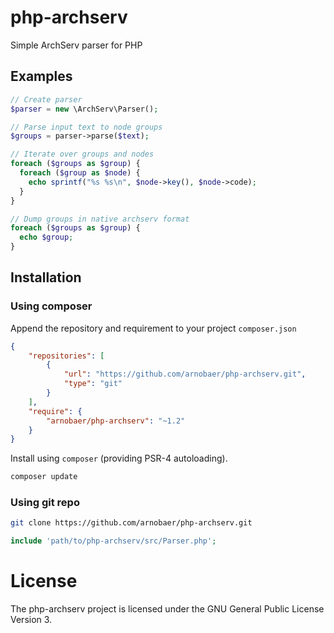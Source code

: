 # php-archserv

Simple ArchServ parser for PHP

## Examples

```php
// Create parser
$parser = new \ArchServ\Parser();

// Parse input text to node groups
$groups = parser->parse($text);

// Iterate over groups and nodes
foreach ($groups as $group) {
  foreach ($group as $node) {
    echo sprintf("%s %s\n", $node->key(), $node->code);
  }
}

// Dump groups in native archserv format
foreach ($groups as $group) {
  echo $group;
}
```

## Installation

### Using composer

Append the repository and requirement to your project ```composer.json```

```json
{
    "repositories": [
        {
            "url": "https://github.com/arnobaer/php-archserv.git",
            "type": "git"
        }
    ],
    "require": {
        "arnobaer/php-archserv": "~1.2"
    }
}
```

Install using ```composer``` (providing PSR-4 autoloading).

```bash
composer update
```

### Using git repo

```bash
git clone https://github.com/arnobaer/php-archserv.git
```

```php
include 'path/to/php-archserv/src/Parser.php';
```

License
=======

The php-archserv project is licensed under the GNU General Public License Version 3.
